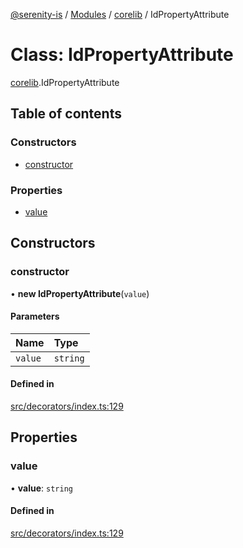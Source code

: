 [@serenity-is](../README.md) / [Modules](../modules.md) / [corelib](../modules/corelib.md) / IdPropertyAttribute

# Class: IdPropertyAttribute

[corelib](../modules/corelib.md).IdPropertyAttribute

## Table of contents

### Constructors

- [constructor](corelib.IdPropertyAttribute.md#constructor)

### Properties

- [value](corelib.IdPropertyAttribute.md#value)

## Constructors

### constructor

• **new IdPropertyAttribute**(`value`)

#### Parameters

| Name | Type |
| :------ | :------ |
| `value` | `string` |

#### Defined in

[src/decorators/index.ts:129](https://github.com/serenity-is/serenity/blob/master/packages/corelib/src/decorators/index.ts#L129)

## Properties

### value

• **value**: `string`

#### Defined in

[src/decorators/index.ts:129](https://github.com/serenity-is/serenity/blob/master/packages/corelib/src/decorators/index.ts#L129)
